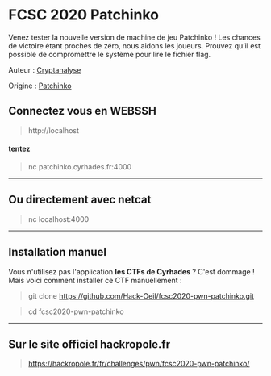 # FCSC 2020 Patchinko

Venez tester la nouvelle version de machine de jeu Patchinko ! Les chances de victoire étant proches de zéro, nous aidons les joueurs. Prouvez qu’il est possible de compromettre le système pour lire le fichier flag.


Auteur : [Cryptanalyse](https://x.com/Cryptanalyse)

Origine : [Patchinko](https://hackropole.fr/fr/challenges/pwn/fcsc2020-pwn-patchinko/)


## Connectez vous en WEBSSH
> http://localhost

#### tentez 
> nc patchinko.cyrhades.fr:4000


-----------

## Ou directement avec netcat
> nc localhost:4000

-----------

## Installation manuel
Vous n'utilisez pas l'application **les CTFs de Cyrhades** ? C'est dommage !
Mais voici comment installer ce CTF manuellement :

> git clone https://github.com/Hack-Oeil/fcsc2020-pwn-patchinko.git

> cd fcsc2020-pwn-patchinko


-----------

## Sur le site officiel hackropole.fr
> https://hackropole.fr/fr/challenges/pwn/fcsc2020-pwn-patchinko/